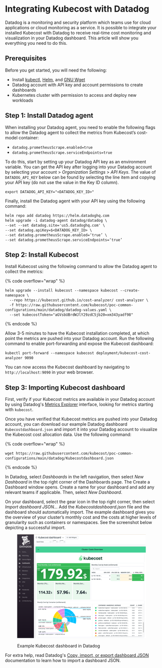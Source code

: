 # Integrating Kubecost with Datadog

Datadog is a monitoring and security platform which teams use for cloud applications or cloud monitoring as a service. It is possible to integrate your installed Kubecost with Datadog to receive real-time cost monitoring and visualization in your Datadog dashboard. This article will show you everything you need to do this.

## Prerequisites

Before you get started, you will need the following:

* Install [kubectl](https://kubernetes.io/docs/tasks/tools/), [Helm](https://helm.sh/docs/intro/install/), and [GNU Wget](https://www.gnu.org/software/wget/)
* Datadog account with API key and account permissions to create dashboards
* Kubernetes cluster with permission to access and deploy new workloads

## Step 1: Install Datadog agent

When installing your Datadog agent, you need to enable the following flags to allow the Datadog agent to collect the metrics from Kubecost’s cost-model container:

* `datadog.prometheusScrape.enabled=true`
* `datadog.prometheusScrape.serviceEndpoints=true`

To do this, start by setting up your Datadog API key as an environment variable. You can get the API key after logging into your Datadog account by selecting your account > _Organization Settings_ > _API Keys_. The value of `DATADOG_API_KEY` below can be found by selecting the line item and copying your API key (do not use the value in the Key ID column).

```
export DATADOG_API_KEY="<DATADOG_KEY_ID>"
```

Finally, install the Datadog agent with your API key using the following command:

```
helm repo add datadog https://helm.datadoghq.com
helm upgrade -i datadog-agent datadog/datadog \
--set --set datadog.site='us5.datadoghq.com' \
--set datadog.apiKey=$<DATADOG_KEY_ID> \
--set datadog.prometheusScrape.enabled=‘true’ \
--set datadog.prometheusScrape.serviceEndpoints=‘true’
```

## Step 2: Install Kubecost

Install Kubecost using the following command to allow the Datadog agent to collect the metrics:

{% code overflow="wrap" %}
```
helm upgrade --install kubecost --namespace kubecost --create-namespace \
  --repo https://kubecost.github.io/cost-analyzer/ cost-analyzer \
  -f https://raw.githubusercontent.com/kubecost/poc-common-configurations/main/datadog/datadog-values.yaml \
  --set kubecostToken="aGVsbUBrdWJlY29zdC5jb20=xm343yadf98"
```
{% endcode %}

Allow 3-5 minutes to have the Kubecost installation completed, at which point the metrics are pushed into your Datadog account. Run the following command to enable port-forwarding and expose the Kubecost dashboard:

```
kubectl port-forward --namespace kubecost deployment/kubecost-cost-analyzer 9090
```

You can now access the Kubecost dashboard by navigating to `http://localhost:9090` in your web browser.

## Step 3: Importing Kubecost dashboard

First, verify if your Kubecost metrics are available in your Datadog account by using Datadog's [Metrics Explorer](https://docs.datadoghq.com/metrics/explorer/) interface, looking for metrics starting with `kubecost`.

Once you have verified that Kubecost metrics are pushed into your Datadog account, you can download our example Datadog dashboard `Kubecostdashboard.json` and import it into your Datadog account to visualize the Kubecost cost allocation data. Use the following command:

{% code overflow="wrap" %}
```
wget https://raw.githubusercontent.com/kubecost/poc-common-configurations/main/datadog/Kubecostdashboard.json
```
{% endcode %}

In Datadog, select _Dashboards_ in the left navigation, then select _New Dashboard_ in the top right corner of the Dashboards page. The Create a Dashboard window opens. Create a name for your dashboard and add any relevant teams if applicable. Then, select _New Dashboard_.

On your dashboard, select the gear icon in the top right corner, then select _Import dashboard JSON..._ Add the _Kubecostdashboard.json_ file and the dashboard should automatically import. The example dashboard gives you the overview of your cluster’s monthly cost and the costs at higher levels of granularity such as containers or namespaces. See the screenshot below depicting a successful import.

<figure><img src="../.gitbook/assets/image.png" alt=""><figcaption><p>Example Kubecost dashboard in Datadog</p></figcaption></figure>

For extra help, read Datadog's [Copy, import, or export dashboard JSON](https://docs.datadoghq.com/dashboards/#copy-import-or-export-dashboard-json) documentation to learn how to import a dashboard JSON.
